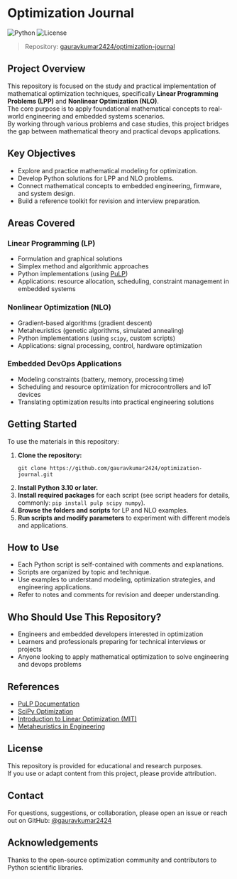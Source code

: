 # Optimization Journal

![Python](https://img.shields.io/badge/python-3.10%2B-blue)
![License](https://img.shields.io/badge/license-Educational-green)

> Repository: [gauravkumar2424/optimization-journal](https://github.com/gauravkumar2424/optimization-journal)

## Project Overview

This repository is focused on the study and practical implementation of mathematical optimization techniques, specifically **Linear Programming Problems (LPP)** and **Nonlinear Optimization (NLO)**.  
The core purpose is to apply foundational mathematical concepts to real-world engineering and embedded systems scenarios.  
By working through various problems and case studies, this project bridges the gap between mathematical theory and practical devops applications.

## Key Objectives

- Explore and practice mathematical modeling for optimization.
- Develop Python solutions for LPP and NLO problems.
- Connect mathematical concepts to embedded engineering, firmware, and system design.
- Build a reference toolkit for revision and interview preparation.

## Areas Covered

### Linear Programming (LP)
- Formulation and graphical solutions
- Simplex method and algorithmic approaches
- Python implementations (using [PuLP](https://github.com/coin-or/pulp))
- Applications: resource allocation, scheduling, constraint management in embedded systems

### Nonlinear Optimization (NLO)
- Gradient-based algorithms (gradient descent)
- Metaheuristics (genetic algorithms, simulated annealing)
- Python implementations (using `scipy`, custom scripts)
- Applications: signal processing, control, hardware optimization

### Embedded DevOps Applications
- Modeling constraints (battery, memory, processing time)
- Scheduling and resource optimization for microcontrollers and IoT devices
- Translating optimization results into practical engineering solutions

## Getting Started

To use the materials in this repository:

1. **Clone the repository:**
   ```
   git clone https://github.com/gauravkumar2424/optimization-journal.git
   ```
2. **Install Python 3.10 or later.**
3. **Install required packages** for each script (see script headers for details, commonly: `pip install pulp scipy numpy`).
4. **Browse the folders and scripts** for LP and NLO examples.
5. **Run scripts and modify parameters** to experiment with different models and applications.

## How to Use

- Each Python script is self-contained with comments and explanations.
- Scripts are organized by topic and technique.
- Use examples to understand modeling, optimization strategies, and engineering applications.
- Refer to notes and comments for revision and deeper understanding.

## Who Should Use This Repository?

- Engineers and embedded developers interested in optimization
- Learners and professionals preparing for technical interviews or projects
- Anyone looking to apply mathematical optimization to solve engineering and devops problems

## References

- [PuLP Documentation](https://coin-or.github.io/pulp/)
- [SciPy Optimization](https://docs.scipy.org/doc/scipy/reference/optimize.html)
- [Introduction to Linear Optimization (MIT)](https://web.mit.edu/15.053/www/)
- [Metaheuristics in Engineering](https://www.springer.com/gp/book/9783319723447)

## License

This repository is provided for educational and research purposes.  
If you use or adapt content from this project, please provide attribution.

## Contact

For questions, suggestions, or collaboration, please open an issue or reach out on GitHub: [@gauravkumar2424](https://github.com/gauravkumar2424)

## Acknowledgements

Thanks to the open-source optimization community and contributors to Python scientific libraries.
